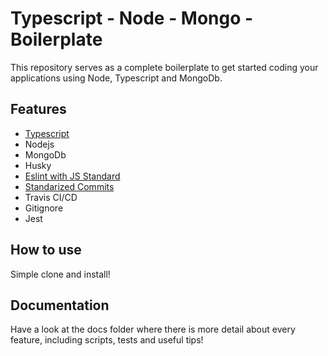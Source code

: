 # Typescript - Node - Mongo - Boilerplate

This repository serves as a complete boilerplate to get started coding your applications using Node, Typescript and MongoDb.

## Features

* [Typescript](/docs/typescript.md)
* Nodejs
* MongoDb
* Husky
* [Eslint with JS Standard](/docs/eslint.md)
* [Standarized Commits](/docs/standarized-commits.md)
* Travis CI/CD
* Gitignore
* Jest

## How to use

Simple clone and install!

## Documentation

Have a look at the docs folder where there is more detail about every feature, including scripts, tests and useful tips!